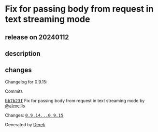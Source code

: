 # Fix for passing body from request in text streaming mode

## release on 20240112

## description

## changes

Changelog for 0.9.15:

Commits

<a class="commit-link" data-hovercard-type="commit" data-hovercard-url="https://github.com/openfaas/of-watchdog/commit/bb7b23f61a2251aa158dac6d409f2fdff383f4f9/hovercard" href="https://github.com/openfaas/of-watchdog/commit/bb7b23f61a2251aa158dac6d409f2fdff383f4f9"><tt>bb7b23f</tt></a> Fix for passing body from request in text streaming mode by <a class="user-mention notranslate" data-hovercard-type="user" data-hovercard-url="/users/alexellis/hovercard" data-octo-click="hovercard-link-click" data-octo-dimensions="link_type:self" href="https://github.com/alexellis">@alexellis</a>

Changes: <a class="commit-link" href="https://github.com/openfaas/of-watchdog/compare/0.9.14...0.9.15"><tt>0.9.14...0.9.15</tt></a>

Generated by <a href="https://github.com/alexellis/derek/">Derek</a>

